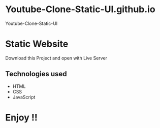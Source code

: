 # Youtube-Clone-Static-UI.github.io
Youtube-Clone-Static-UI

# Static Website
Download this Project and open with Live Server

## Technologies used

* HTML
* CSS
* JavaScript

# Enjoy !!

